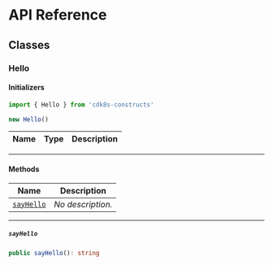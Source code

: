 # API Reference <a name="API Reference" id="api-reference"></a>



## Classes <a name="Classes" id="Classes"></a>

### Hello <a name="Hello" id="cdk8s-constructs.Hello"></a>

#### Initializers <a name="Initializers" id="cdk8s-constructs.Hello.Initializer"></a>

```typescript
import { Hello } from 'cdk8s-constructs'

new Hello()
```

| **Name** | **Type** | **Description** |
| --- | --- | --- |

---

#### Methods <a name="Methods" id="Methods"></a>

| **Name** | **Description** |
| --- | --- |
| <code><a href="#cdk8s-constructs.Hello.sayHello">sayHello</a></code> | *No description.* |

---

##### `sayHello` <a name="sayHello" id="cdk8s-constructs.Hello.sayHello"></a>

```typescript
public sayHello(): string
```






